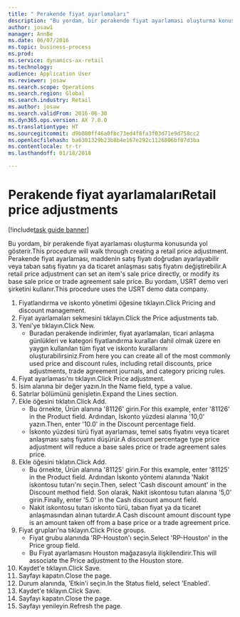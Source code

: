 ```yaml
--- 
title: " Perakende fiyat ayarlamaları"
description: "Bu yordam, bir perakende fiyat ayarlaması oluşturma konusunda yol gösterir."
author: josaw1
manager: AnnBe
ms.date: 06/07/2016
ms.topic: business-process
ms.prod: 
ms.service: dynamics-ax-retail
ms.technology: 
audience: Application User
ms.reviewer: josaw
ms.search.scope: Operations
ms.search.region: Global
ms.search.industry: Retail
ms.author: josaw
ms.search.validFrom: 2016-06-30
ms.dyn365.ops.version: AX 7.0.0
ms.translationtype: HT
ms.sourcegitcommit: d9b080ff46a0fbc73ed4f8fa3f03d71e9d758cc2
ms.openlocfilehash: ba6301329b23b8b4e167e292c1126806bf07d3ba
ms.contentlocale: tr-tr
ms.lasthandoff: 01/18/2018

---
```

# <a name="retail-price-adjustments"></a><span data-ttu-id="25311-103"> Perakende fiyat ayarlamaları</span><span class="sxs-lookup"><span data-stu-id="25311-103">Retail price adjustments</span></span>

[!include[task guide banner](../includes/task-guide-banner.md)]

<span data-ttu-id="25311-104">Bu yordam, bir perakende fiyat ayarlaması oluşturma konusunda yol gösterir.</span><span class="sxs-lookup"><span data-stu-id="25311-104">This procedure will walk through creating a retail price adjustment.</span></span> <span data-ttu-id="25311-105">Perakende fiyat ayarlaması, maddenin satış fiyatı doğrudan ayarlayabilir veya taban satış fiyatını ya da ticaret anlaşması satış fiyatını değiştirebilir.</span><span class="sxs-lookup"><span data-stu-id="25311-105">A retail price adjustment can set an item's sale price directly, or modify its base sale price or trade agreement sale price.</span></span> <span data-ttu-id="25311-106">Bu yordam, USRT demo veri şirketini kullanır.</span><span class="sxs-lookup"><span data-stu-id="25311-106">This procedure uses the USRT demo data company.</span></span>

1. <span data-ttu-id="25311-107">Fiyatlandırma ve iskonto yönetimi öğesine tıklayın.</span><span class="sxs-lookup"><span data-stu-id="25311-107">Click Pricing and discount management.</span></span>
2. <span data-ttu-id="25311-108">Fiyat ayarlamaları sekmesini tıklayın.</span><span class="sxs-lookup"><span data-stu-id="25311-108">Click the Price adjustments tab.</span></span>
3. <span data-ttu-id="25311-109">Yeni'ye tıklayın.</span><span class="sxs-lookup"><span data-stu-id="25311-109">Click New.</span></span>
    * <span data-ttu-id="25311-110">Buradan perakende indirimler, fiyat ayarlamaları, ticari anlaşma günlükleri ve kategori fiyatlandırma kuralları dahil olmak üzere en yaygın kullanılan tüm fiyat ve iskonto kurallarını oluşturabilirsiniz.</span><span class="sxs-lookup"><span data-stu-id="25311-110">From here you can create all of the most commonly used price and discount rules, including retail discounts, price adjustments, trade agreement journals, and category pricing rules.</span></span>  
4. <span data-ttu-id="25311-111">Fiyat ayarlaması'nı tıklayın.</span><span class="sxs-lookup"><span data-stu-id="25311-111">Click Price adjustment.</span></span>
5. <span data-ttu-id="25311-112">İsim alanına bir değer yazın.</span><span class="sxs-lookup"><span data-stu-id="25311-112">In the Name field, type a value.</span></span>
6. <span data-ttu-id="25311-113">Satırlar bölümünü genişletin.</span><span class="sxs-lookup"><span data-stu-id="25311-113">Expand the Lines section.</span></span>
7. <span data-ttu-id="25311-114">Ekle öğesini tıklatın.</span><span class="sxs-lookup"><span data-stu-id="25311-114">Click Add.</span></span>
    * <span data-ttu-id="25311-115">Bu örnekte, Ürün alanına '81126' girin.</span><span class="sxs-lookup"><span data-stu-id="25311-115">For this example, enter '81126' in the Product field.</span></span>    <span data-ttu-id="25311-116">Ardından, İskonto yüzdesi alanına '10,0' yazın.</span><span class="sxs-lookup"><span data-stu-id="25311-116">Then, enter '10.0' in the Discount percentage field.</span></span>  
    * <span data-ttu-id="25311-117">İskonto yüzdesi türü fiyat ayarlaması, temel satış fiyatını veya ticaret anlaşması satış fiyatını düşürür.</span><span class="sxs-lookup"><span data-stu-id="25311-117">A discount percentage type price adjustment will reduce a base sales price or trade agreement sales price.</span></span>  
8. <span data-ttu-id="25311-118">Ekle öğesini tıklatın.</span><span class="sxs-lookup"><span data-stu-id="25311-118">Click Add.</span></span>
    * <span data-ttu-id="25311-119">Bu örnekte, Ürün alanına '81125' girin.</span><span class="sxs-lookup"><span data-stu-id="25311-119">For this example, enter '81125' in the Product field.</span></span>    <span data-ttu-id="25311-120">Ardından İskonto yöntemi alanında 'Nakit iskontosu tutarı'nı seçin.</span><span class="sxs-lookup"><span data-stu-id="25311-120">Then, select 'Cash discount amount' in the Discount method field.</span></span>    <span data-ttu-id="25311-121">Son olarak, Nakit iskontosu tutarı alanına '5,0' girin.</span><span class="sxs-lookup"><span data-stu-id="25311-121">Finally, enter '5.0' in the Cash discount amount field.</span></span>  
    * <span data-ttu-id="25311-122">Nakit iskontosu tutarı iskonto türü, taban fiyat ya da ticaret anlaşmasından alınan tutardır.</span><span class="sxs-lookup"><span data-stu-id="25311-122">A Cash discount amount discount type is an amount taken off from a base price or a trade agreement price.</span></span>  
9. <span data-ttu-id="25311-123">Fiyat grupları'na tıklayın.</span><span class="sxs-lookup"><span data-stu-id="25311-123">Click Price groups.</span></span>
    * <span data-ttu-id="25311-124">Fiyat grubu alanında 'RP-Houston'ı seçin.</span><span class="sxs-lookup"><span data-stu-id="25311-124">Select 'RP-Houston' in the Price group field.</span></span>  
    * <span data-ttu-id="25311-125">Bu Fiyat ayarlamasını Houston mağazasıyla ilişkilendirir.</span><span class="sxs-lookup"><span data-stu-id="25311-125">This will associate the Price adjustment to the Houston store.</span></span>  
10. <span data-ttu-id="25311-126">Kaydet'e tıklayın.</span><span class="sxs-lookup"><span data-stu-id="25311-126">Click Save.</span></span>
11. <span data-ttu-id="25311-127">Sayfayı kapatın.</span><span class="sxs-lookup"><span data-stu-id="25311-127">Close the page.</span></span>
12. <span data-ttu-id="25311-128">Durum alanında, 'Etkin'i seçin.</span><span class="sxs-lookup"><span data-stu-id="25311-128">In the Status field, select 'Enabled'.</span></span>
13. <span data-ttu-id="25311-129">Kaydet'e tıklayın.</span><span class="sxs-lookup"><span data-stu-id="25311-129">Click Save.</span></span>
14. <span data-ttu-id="25311-130">Sayfayı kapatın.</span><span class="sxs-lookup"><span data-stu-id="25311-130">Close the page.</span></span>
15. <span data-ttu-id="25311-131">Sayfayı yenileyin.</span><span class="sxs-lookup"><span data-stu-id="25311-131">Refresh the page.</span></span>


